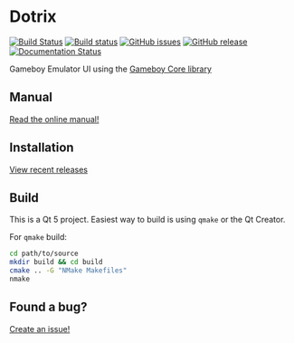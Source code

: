 # Dotrix
[![Build Status](https://travis-ci.org/nnarain/dotrix.svg?branch=develop)](https://travis-ci.org/nnarain/dotrix)
[![Build status](https://ci.appveyor.com/api/projects/status/g9ob1phjkog7xfh4?svg=true)](https://ci.appveyor.com/project/nnarain/dotrix)
[![GitHub issues](https://img.shields.io/github/issues/nnarain/dotrix.svg)](https://github.com/nnarain/dotrix/issues)
[![GitHub release](https://img.shields.io/github/release/nnarain/dotrix.svg)](https://github.com/nnarain/dotrix/releases)
[![Documentation Status](https://readthedocs.org/projects/dotrix/badge/?version=latest)](http://dotrix.readthedocs.io/en/latest/?badge=latest)


Gameboy Emulator UI using the [Gameboy Core library](https://github.com/nnarain/gameboy)

Manual
------

[Read the online manual!](http://dotrix.readthedocs.io/en/latest/)

Installation
------------

[View recent releases](https://github.com/nnarain/dotrix/releases)

Build
-----

This is a Qt 5 project. Easiest way to build is using `qmake` or the Qt Creator.

For `qmake` build:

```bash
cd path/to/source
mkdir build && cd build
cmake .. -G "NMake Makefiles"
nmake
```

Found a bug?
------------

[Create an issue!](https://github.com/nnarain/dotrix/issues)
